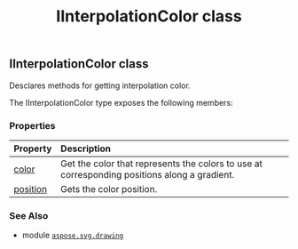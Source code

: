 ﻿---
title: IInterpolationColor class
second_title: Aspose.SVG for Python via .NET API References
description: 
type: docs
weight: 110
url: /python-net/aspose.svg.drawing/iinterpolationcolor/
is_root: false
---

## IInterpolationColor class

Desclares methods for getting interpolation color.



The IInterpolationColor type exposes the following members:

### Properties
| Property | Description |
| :- | :- |
| [color](/svg/python-net/aspose.svg.drawing/iinterpolationcolor/color) | Get the color that represents the colors to use at corresponding positions along a gradient. |
| [position](/svg/python-net/aspose.svg.drawing/iinterpolationcolor/position) | Gets the color position. |



### See Also
* module [`aspose.svg.drawing`](..)
